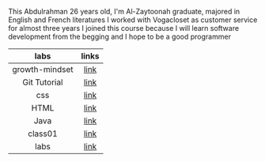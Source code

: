 This Abdulrahman 26 years old, I'm Al-Zaytoonah graduate, majored in English and French literatures
I worked with Vogacloset as customer service for almost three years
I joined this course because I will learn software development  from the begging and I hope to be a good programmer 

|labs | links |
|:---:  |:--: |
| growth-mindset | [link](https://abdvool.github.io/reading-notes/Code%20102%20Reading%20Notes/growth-mindset) | 
|Git Tutorial | [link](https://abdvool.github.io/reading-notes/Code%20102%20Reading%20Notes/Git%20Tutorial) |
|css | [link](https://abdvool.github.io/reading-notes/Code%20102%20Reading%20Notes/Css) |
|HTML | [link](https://abdvool.github.io/reading-notes/Code%20102%20Reading%20Notes/Htmllab03) |
|Java | [link](https://abdvool.github.io/reading-notes/Code%20102%20Reading%20Notes/Java) |
|class01 | [link](https://abdvool.github.io/reading-notes/Code%20201%20Reading%20Notes/class01) |
|labs | [link]() |
